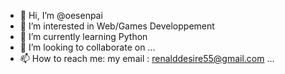 - 👋 Hi, I’m @oesenpai
- 👀 I’m interested in Web/Games Developpement
- 🌱 I’m currently learning Python
- 💞️ I’m looking to collaborate on ...
- 📫 How to reach me: my email : renalddesire55@gmail.com
...
<!---
senpaiPro/senpaiPro is a ✨ special ✨ repository because its `README.md` (this file) appears on your GitHub profile.
You can click the Preview link to take a look at your changes.
--->
